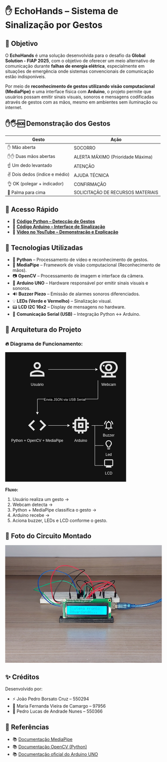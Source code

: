 # ✋ EchoHands – Sistema de Sinalização por Gestos

## 🚩 Objetivo

O **EchoHands** é uma solução desenvolvida para o desafio da **Global Solution - FIAP 2025**, com o objetivo de oferecer um meio alternativo de comunicação durante **falhas de energia elétrica**, especialmente em situações de emergência onde sistemas convencionais de comunicação estão indisponíveis.

Por meio de **reconhecimento de gestos utilizando visão computacional (MediaPipe)** e uma interface física com **Arduino**, o projeto permite que usuários possam emitir sinais visuais, sonoros e mensagens codificadas através de gestos com as mãos, mesmo em ambientes sem iluminação ou internet.

## ✋🖐️🆘 Demonstração dos Gestos

| Gesto                          | Ação                                        |
|-------------------------------|----------------------------------------------|
| ✋ Mão aberta                  | SOCORRO                                     |
| ✋✋ Duas mãos abertas          | ALERTA MÁXIMO (Prioridade Máxima)            |
| ☝️ Um dedo levantado          | ATENÇÃO                                     |
| ✌️ Dois dedos (índice e médio) | AJUDA TÉCNICA                               |
| 👌 OK (polegar + indicador)    | CONFIRMAÇÃO                                 |
| 🤚 Palma para cima             | SOLICITAÇÃO DE RECURSOS MATERIAIS            |

## 🚀 Acesso Rápido

- 🔗 [**Código Python – Detecção de Gestos**](./python/)  
- 🔗 [**Código Arduino – Interface de Sinalização**](./arduino/)  
- 🎥 [**Vídeo no YouTube – Demonstração e Explicação**](https://youtube.com/link-do-video)  

## 🧠 Tecnologias Utilizadas

- 🐍 **Python** – Processamento de vídeo e reconhecimento de gestos.
- 🎯 **MediaPipe** – Framework de visão computacional (Reconhecimento de mãos).
- 📷 **OpenCV** – Processamento de imagem e interface da câmera.
- 🔌 **Arduino UNO** – Hardware responsável por emitir sinais visuais e sonoros.
- 🔊 **Buzzer Piezo** – Emissão de alarmes sonoros diferenciados.
- 💡 **LEDs (Verde e Vermelho)** – Sinalização visual.
- 📟 **LCD I2C 16x2** – Display de mensagens no hardware.
- 🔗 **Comunicação Serial (USB)** – Integração Python ↔ Arduino.

## 🔗 Arquitetura do Projeto

### 🔥 Diagrama de Funcionamento:

![Diagrama do EchoHands](./img/diagrama.png)

**Fluxo:**  
1. Usuário realiza um gesto →  
2. Webcam detecta →  
3. Python + MediaPipe classifica o gesto →   
4. Arduino recebe →  
5. Aciona buzzer, LEDs e LCD conforme o gesto.

## 🔌 Foto do Circuito Montado

![Circuito Montado](./img/circuito.jpeg)

## ✨ Créditos

Desenvolvido por:  
- ⚡ João Pedro Borsato Cruz – 550294
- 🐶 Maria Fernanda Vieira de Camargo – 97956
- 🚀 Pedro Lucas de Andrade Nunes – 550366

## 🚩 Referências
 
- 📚 [Documentação MediaPipe](https://mediapipe.readthedocs.io/en/latest/)  
- 📚 [Documentação OpenCV (Python)](https://docs.opencv.org/4.x/d0/de3/tutorial_py_intro.html)  
- 📚 [Documentação oficial do Arduino UNO](https://docs.arduino.cc/hardware/uno-rev3/)  
